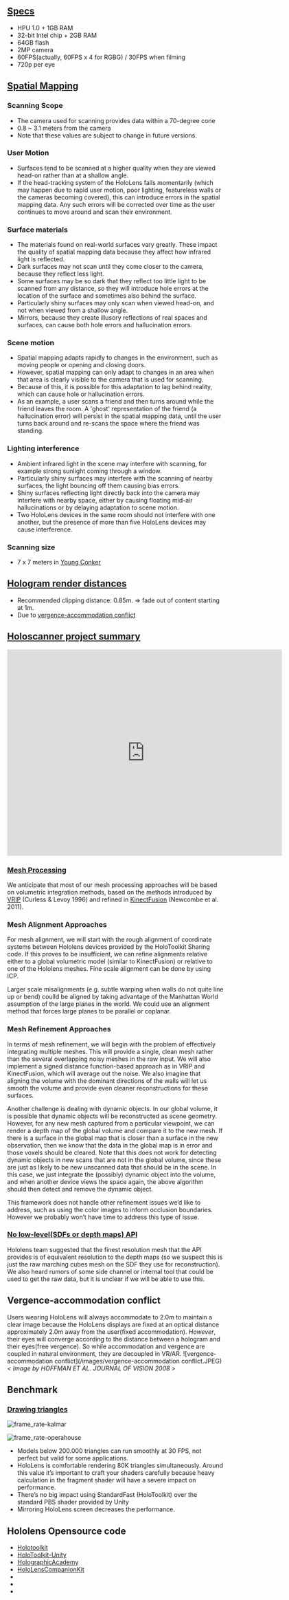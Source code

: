 ## [Specs](http://www.pcworld.com/article/3039822/consumer-electronics/we-found-7-critical-hololens-details-that-microsoft-hid-inside-its-developer-docs.html)
* HPU 1.0 + 1GB RAM
* 32-bit Intel chip + 2GB RAM
* 64GB flash
* 2MP camera
* 60FPS(actually, 60FPS x 4 for RGBG) / 30FPS when filming
* 720p per eye

## [Spatial Mapping](https://developer.microsoft.com/en-us/windows/holographic/Spatial_mapping_design.html#what_influences_spatial_mapping_quality.3f)
### Scanning Scope
* The camera used for scanning provides data within a 70-degree cone
* 0.8 ~ 3.1 meters from the camera
* Note that these values are subject to change in future versions.

### User Motion
* Surfaces tend to be scanned at a higher quality when they are viewed head-on rather than at a shallow angle.
* If the head-tracking system of the HoloLens fails momentarily (which may happen due to rapid user motion, poor lighting, featureless walls or the cameras becoming covered), this can introduce errors in the spatial mapping data. Any such errors will be corrected over time as the user continues to move around and scan their environment.

### Surface materials
* The materials found on real-world surfaces vary greatly. These impact the quality of spatial mapping data because they affect how infrared light is reflected.
* Dark surfaces may not scan until they come closer to the camera, because they reflect less light.
* Some surfaces may be so dark that they reflect too little light to be scanned from any distance, so they will introduce hole errors at the location of the surface and sometimes also behind the surface.
* Particularly shiny surfaces may only scan when viewed head-on, and not when viewed from a shallow angle.
* Mirrors, because they create illusory reflections of real spaces and surfaces, can cause both hole errors and hallucination errors.

### Scene motion
* Spatial mapping adapts rapidly to changes in the environment, such as moving people or opening and closing doors.
* However, spatial mapping can only adapt to changes in an area when that area is clearly visible to the camera that is used for scanning.
* Because of this, it is possible for this adaptation to lag behind reality, which can cause hole or hallucination errors.
* As an example, a user scans a friend and then turns around while the friend leaves the room. A 'ghost' representation of the friend (a hallucination error) will persist in the spatial mapping data, until the user turns back around and re-scans the space where the friend was standing.

### Lighting interference
* Ambient infrared light in the scene may interfere with scanning, for example strong sunlight coming through a window.
* Particularly shiny surfaces may interfere with the scanning of nearby surfaces, the light bouncing off them causing bias errors.
* Shiny surfaces reflecting light directly back into the camera may interfere with nearby space, either by causing floating mid-air hallucinations or by delaying adaptation to scene motion.
* Two HoloLens devices in the same room should not interfere with one another, but the presence of more than five HoloLens devices may cause interference.

### Scanning size
* 7 x 7 meters in [Young Conker](https://www.microsoft.com/microsoft-hololens/en-us/apps/young-conker)

## [Hologram render distances](https://developer.microsoft.com/en-us/windows/holographic/Hologram_stability.html#hologram_render_distances)
* Recommended clipping distance: 0.85m. => fade out of content starting at 1m.
* Due to [vergence-accommodation conflict](https://www.wired.com/2015/08/obscure-neuroscience-problem-thats-plaguing-vr/)

## [Holoscanner project summary](https://holoscanner.github.io/)
<div class="sketchfab-embed-wrapper"><iframe width="640" height="480" src="https://sketchfab.com/models/5b8de5a267ae416a85a78f75e0260d8a/embed" frameborder="0" allowvr allowfullscreen mozallowfullscreen="true" webkitallowfullscreen="true" onmousewheel=""></iframe>
</div>

### [Mesh Processing](https://holoscanner.github.io/2016/04/21/week-3-technical-framework.html)
We anticipate that most of our mesh processing approaches will be based on volumetric integration methods, based on the methods introduced by [VRIP](https://graphics.stanford.edu/papers/volrange/) (Curless & Levoy 1996) and refined in [KinectFusion](https://www.microsoft.com/en-us/research/project/kinectfusion-project-page/?from=http%3A%2F%2Fresearch.microsoft.com%2Fen-us%2Fprojects%2Fsurfacerecon%2F) (Newcombe et al. 2011).

### Mesh Alignment Approaches
For mesh alignment, we will start with the rough alignment of coordinate systems between Hololens devices provided by the HoloToolkit Sharing code. If this proves to be insufficient, we can refine alignments relative either to a global volumetric model (similar to KinectFusion) or relative to one of the Hololens meshes. Fine scale alignment can be done by using ICP.

Larger scale misalignments (e.g. subtle warping when walls do not quite line up or bend) coulld be aligned by taking advantage of the Manhattan World assumption of the large planes in the world. We could use an alignment method that forces large planes to be parallel or coplanar.

### Mesh Refinement Approaches
In terms of mesh refinement, we will begin with the problem of effectively integrating multiple meshes. This will provide a single, clean mesh rather than the several overlapping noisy meshes in the raw input. We will also implement a signed distance function-based approach as in VRIP and KinectFusion, which will average out the noise. We also imagine that aligning the volume with the dominant directions of the walls will let us smooth the volume and provide even cleaner reconstructions for these surfaces.

Another challenge is dealing with dynamic objects. In our global volume, it is possible that dynamic objects will be reconstructed as scene geometry. However, for any new mesh captured from a particular viewpoint, we can render a depth map of the global volume and compare it to the new mesh. If there is a surface in the global map that is closer than a surface in the new observation, then we know that the data in the global map is in error and those voxels should be cleared. Note that this does not work for detecting dynamic objects in new scans that are not in the global volume, since these are just as likely to be new unscanned data that should be in the scene. In this case, we just integrate the (possibly) dynamic object into the volume, and when another device views the space again, the above algorithm should then detect and remove the dynamic object.

This framework does not handle other refinement issues we’d like to address, such as using the color images to inform occlusion boundaries. However we probably won’t have time to address this type of issue.

### [No low-level(SDFs or depth maps) API](https://holoscanner.github.io/2016/04/21/week-3-technical-framework.html)
Hololens team suggested that the finest resolution mesh that the API provides is of equivalent resolution to the depth maps (so we suspect this is just the raw marching cubes mesh on the SDF they use for reconstruction). We also heard rumors of some side channel or internal tool that could be used to get the raw data, but it is unclear if we will be able to use this.


## Vergence-accommodation conflict
Users wearing HoloLens will always accommodate to 2.0m to maintain a clear image because the HoloLens displays are fixed at an optical distance approximately 2.0m away from the user(fixed accommodation). *However*, their eyes will converge according to the distance between a hologram and their eyes(free vergence). So while accommodation and vergence are coupled in natural environment, they are decoupled in VR/AR.
![vergence-accommodation conflict](/images/vergence-accommodation conflict.JPEG)
*< Image by HOFFMAN ET AL. JOURNAL OF VISION 2008 >*

## Benchmark
### [Drawing triangles](http://umbra3d.com/how-much-is-too-much-benchmarking-with-hololens/)
![frame_rate-kalmar](/images/frame_rate-kalmar.PNG)

![frame_rate-operahouse](/images/frame_rate-operahouse.PNG)
* Models below 200.000 triangles can run smoothly at 30 FPS, not perfect but valid for some applications.
* HoloLens is comfortable rendering 80K triangles simultaneously. Around this value it’s important to craft your shaders carefully because heavy calculation in the fragment shader will have a severe impact on performance.
* There’s no big impact using StandardFast (HoloToolkit) over the standard PBS shader provided by Unity
* Mirroring HoloLens screen decreases the performance.

## Hololens Opensource code
* [Holotoolkit](https://github.com/Microsoft/HoloToolkit)
* [HoloToolkit-Unity](https://github.com/Microsoft/HoloToolkit-Unity)
* [HolographicAcademy](https://github.com/Microsoft/HolographicAcademy)
* [HoloLensCompanionKit](https://github.com/Microsoft/HoloLensCompanionKit)
* []()
* []()
* []()
